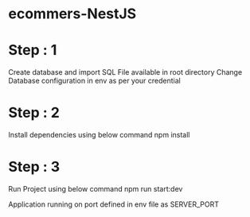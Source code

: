 # ecommers-NestJS

# Step : 1
Create database and import SQL File available in root directory
Change Database configuration in env as per your credential

# Step : 2
Install dependencies using below command
npm install

# Step : 3
Run Project using below command
npm run start:dev

Application running on port defined in env file as SERVER_PORT